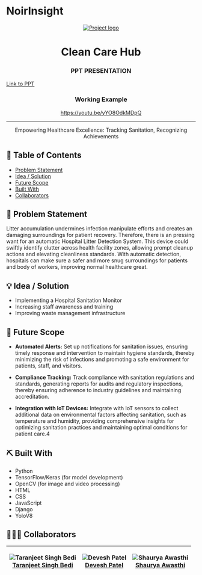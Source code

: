 # NoirInsight

<p align="center">
  <a href="" rel="noopener">
 <img src="static/assets/favicon.ico" alt="Project logo"></a>
</p>
<h1 align="center">Clean Care Hub</h3>

<h3 align="center">PPT PRESENTATION</h3>
<p align="center">

[Link to PPT](https://docs.google.com/presentation/d/1lgM9AowM0eXNXF017U9JQ7YBHTPlmkO3Y9bioiH9NIU/edit?usp=sharing)

</p>
<h3 align="center">Working Example</h3>
<div align="center">


https://youtu.be/yYO8OdkMDpQ

</div>

---

<p align="center"> 
Empowering Healthcare Excellence: Tracking Sanitation, Recognizing Achievements
</p>

## 📝 Table of Contents

- [Problem Statement](#problem_statement)
- [Idea / Solution](#idea)
- [Future Scope](#future_scope)
- [Built With](#tech_stack)
- [Collaborators](#collaborators)

## 🧐 Problem Statement <a name = "problem_statement"></a>

Litter accumulation undermines infection manipulate efforts and creates an damaging surroundings for patient recovery. Therefore, there is an pressing want for an automatic Hospital Litter Detection System. This device could swiftly identify clutter across health facility zones, allowing prompt cleanup actions and elevating cleanliness standards. With automatic detection, hospitals can make sure a safer and more snug surroundings for patients and body of workers, improving normal healthcare great.

## 💡 Idea / Solution <a name = "idea"></a>

- Implementing a Hospital Sanitation Monitor
- Increasing staff awareness and training
- Improving waste management infrastructure

## 🚀 Future Scope <a name = "future_scope"></a>

- **Automated Alerts:** Set up notifications for sanitation issues, ensuring timely response and intervention to maintain hygiene standards, thereby minimizing the risk of infections and promoting a safe environment for patients, staff, and visitors.

- **Compliance Tracking:** Track compliance with sanitation regulations and standards, generating reports for audits and regulatory inspections, thereby ensuring adherence to industry guidelines and maintaining accreditation.

- **Integration with IoT Devices:** Integrate with IoT sensors to collect additional data on environmental factors affecting sanitation, such as temperature and humidity, providing comprehensive insights for optimizing sanitation practices and maintaining optimal conditions for patient care.4

## ⛏️ Built With <a name = "tech_stack"></a>

- Python
- TensorFlow/Keras (for model development)
- OpenCV (for image and video processing)
- HTML
- CSS
- JavaScript
- Django
- YoloV8

## 🧑🏼‍💻 Collaborators <a name = "collaborators"></a>
| <p align="center">![Taranjeet Singh Bedi](https://github.com/TartejBrothers.png?size=128)<br>[Taranjeet Singh Bedi](https://github.com/TartejBrothers)</p> | <p align="center">![Devesh Patel](https://github.com/devesh711.png?size=128)<br>[Devesh Patel](https://github.com/devesh711)</p> |<p align="center">![Shaurya Awasthi](https://github.com/Shaurya200401.png?size=128)<br>[Shaurya Awasthi](https://github.com/Shaurya200401)</p> |
| -------------------------------------------------------------------------------------------------------------------------------- | ------------------------------------------------------------------------------------------------------------------------------------------------------ | ------------------------------------------------------------------------------------------------------------------------------------------------------ | 
